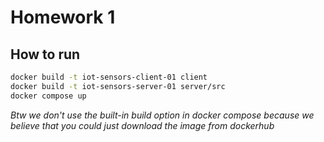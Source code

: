 # Homework 1

## How to run

```bash
docker build -t iot-sensors-client-01 client
docker build -t iot-sensors-server-01 server/src
docker compose up
```

*Btw we don't use the built-in build option in docker compose because we believe that you could just download the image from dockerhub*
